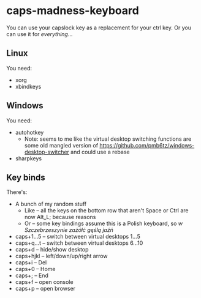 # caps-madness-keyboard

You can use your capslock key as a replacement for your ctrl key.
Or you can use it for *everything*…

## Linux

You need:
* xorg
* xbindkeys

## Windows

You need:
* autohotkey
  * Note: seems to me like the virtual desktop switching functions are some old mangled version of https://github.com/pmb6tz/windows-desktop-switcher and could use a rebase
* sharpkeys

## Key binds

There's:
* A bunch of my random stuff
  * Like – all the keys on the bottom row that aren't Space or Ctrl are now Alt_L; because reasons
  * Or – some key bindings assume this is a Polish keyboard, so _w Szczebrzeszynie zażółć gęślą jaźń_
* caps+1…5 – switch between virtual desktops 1…5
* caps+q…t – switch between virtual desktops 6…10
* caps+d – hide/show desktop
* caps+hjkl – left/down/up/right arrow
* caps+i – Del
* caps+0 – Home
* caps+; – End
* caps+f – open console
* caps+p – open browser

